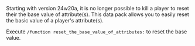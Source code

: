 Starting with version 24w20a, it is no longer possible to kill a player to reset their the base value of attribute(s). This data pack allows you to easily reset the basic value of a player's attribute(s).

Execute `/function reset_the_base_value_of_attributes:` to reset the base value.
